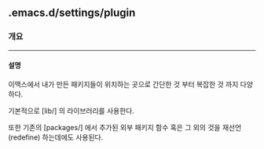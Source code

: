 ## .emacs.d/settings/plugin
### 개요
---
#### 설명
이맥스에서 내가 만든 패키지들이 위치하는 곳으로 간단한 것 부터 복잡한 것 까지 다양하다.

기본적으로 [lib/] 의 라이브러리를 사용한다.

또한 기존의 [packages/] 에서 추가된 외부 패키지 함수 혹은 그 외의 것을 재선언(redefine) 하는데에도 사용된다.

<!-- 내부 링크 -->
<!-- 상대 경로 정보 -->
<!-- 상위 디렉토리 정보 -->

<!-- 상위 파일 정보 -->

<!-- 현재 디렉토리 정보 -->

<!-- 현재 파일 정보 -->

<!-- 하위 디렉토리 정보 -->

<!-- 하위 파일 정보 -->

<!-- 절대 경로 -->

<!-- 외부 링크 -->



